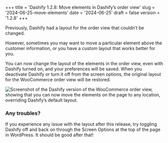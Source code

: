 +++
title = 'Dashify 1.2.8: Move elements in Dashify’s order view'
slug = '2024-06-25-move-elements'
date = '2024-06-25'
draft = false
version = '1.2.8'
+++

Previously, Dashify had a layout for the order view that couldn’t be changed.

However, sometimes you may want to move a particular element above the customer information, or you have a custom layout that works better for you.

You can now change the layout of the elements in the order view, even with Dashify turned on, and your preferences will be saved. When you deactivate Dashify or turn it off from the screen options, the original layout for the WooCommerce order view will be restored.

![Screenshot of the Dashify version of the WooCommerce order view, showing that you can now move the elements on the page to any location, overriding Dashify’s default layout.](/releases/2024-06-25-move-elements/move-elements.webp)

### Any troubles?

If you experience any issue with the layout after this release, try toggling Dashify off and back on through the Screen Options at the top of the page in WordPress. It should be good after that!
